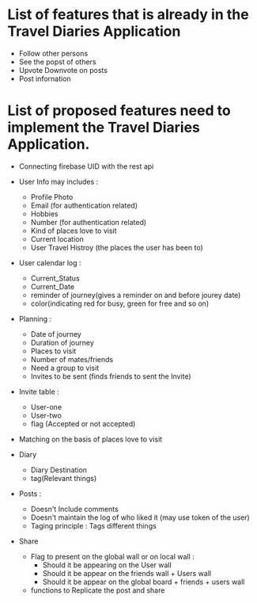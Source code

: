 # List of features that is already in the Travel Diaries Application

* Follow other persons
* See the popst of others
* Upvote Downvote on posts
* Post infornation
 

# List of proposed features need to implement the Travel Diaries Application.

* Connecting firebase UID with the rest api
* User Info may includes :
   * Profile Photo
   * Email (for authentication related)
   * Hobbies
   * Number (for authentication related)
   * Kind of places love to visit
   * Current location
   * User Travel Histroy (the places the user has been to)

* User calendar log : 
   * Current_Status
   * Current_Date
   * reminder of journey(gives a reminder on and before jourey date)
   * color(indicating red for busy, green for free and so on)
   
* Planning : 
  * Date of journey
  * Duration of journey
  * Places to visit
  * Number of mates/friends
  * Need a group to visit
  * Invites to be sent (finds friends to sent the Invite)

* Invite table :
   * User-one
   * User-two
   * flag (Accepted or not accepted)

* Matching on the basis of places love to visit

* Diary
    * Diary Destination
    * tag(Relevant things)
    
* Posts :
   * Doesn't Include comments
   * Doesn't maintain the log of who liked it (may use token of the user)
   * Taging principle : Tags different things
   
  
* Share
    * Flag to present on the global wall or on local wall : 
        * Should it be appearing on the User wall
        * Should it be appear on the friends wall + Users wall
        * Should it be appear on the global board + friends + users wall
    * functions to Replicate the post and share